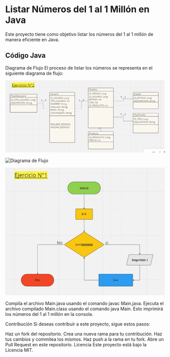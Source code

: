 # Listar Números del 1 al 1 Millón en Java

Este proyecto tiene como objetivo listar los números del 1 al 1 millón de manera eficiente en Java.

## Código Java

Diagrama de Flujo
El proceso de listar los números se representa en el siguiente diagrama de flujo:

![Diagrama de Flujo](https://raw.githubusercontent.com/marilynpb/AcedemiaTalendProveedorGolosinas/main/src/main/resources/static/img/DiagramaDeClases.png)

![Diagrama de Flujo](https://raw.githubusercontent.com/marilynpb/AcedemiaTalendProveedorGolosinas/main/src/DiagramaDeFlujo.jpg)

![Diagrama de Flujo](https://github.com/marilynpb/AcedemiaTalendFor/blob/b93df4e1a3cdbe22474f7312c6569a086949cd78/src/DiagramaDeFlujo.jpg)





Compila el archivo Main.java usando el comando javac Main.java.
Ejecuta el archivo compilado Main.class usando el comando java Main.
Esto imprimirá los números del 1 al 1 millón en la consola.

Contribución
Si deseas contribuir a este proyecto, sigue estos pasos:

Haz un fork del repositorio.
Crea una nueva rama para tu contribución.
Haz tus cambios y commitea los mismos.
Haz push a la rama en tu fork.
Abre un Pull Request en este repositorio.
Licencia
Este proyecto está bajo la Licencia MIT.
